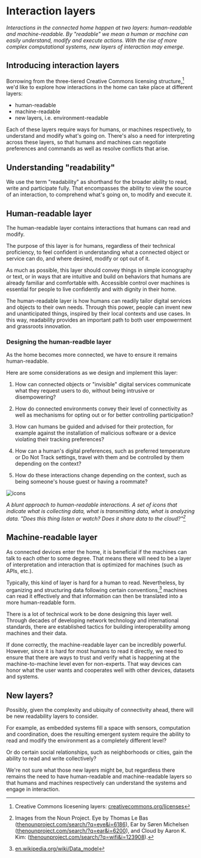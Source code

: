 # Interaction layers

*Interactions in the connected home happen at two layers: human-readable and machine-readable. By "readable" we mean a human or machine can easily understand, modify and execute actions. With the rise of more complex computational systems, new layers of interaction may emerge.*

## Introducing interaction layers

Borrowing from the three-tiered Creative Commons licensing structure,[^1] we'd like to explore how interactions in the home can take place at different layers: 

* human-readable
* machine-readable
* new layers, i.e. environment-readable

Each of these layers require ways for humans, or machines respectively, to understand and modify what's going on. There's also a need for interpreting across these layers, so that humans and machines can negotiate preferences and commands as well as resolve conflicts that arise.

## Understanding "readability"

We use the term "readability" as shorthand for the broader ability to read, write and participate fully. That encompasses the ability to view the source of an interaction, to comprehend what's going on, to modify and execute it.

## Human-readable layer

The human-readable layer contains interactions that humans can read and modify.

The purpose of this layer is for humans, regardless of their technical proficiency, to feel confident in understanding what a connected object or service can do, and where desired, modify or opt out of it. 

As much as possible, this layer should convey things in simple iconography or text, or in ways that are intuitive and build on behaviors that humans are already familiar and comfortable with. Accessible control over machines is essential for people to live confidently and with dignity in their home. 

The human-readable layer is how humans can readily tailor digital services and objects to their own needs. Through this power, people can invent new and unanticipated things, inspired by their local contexts and use cases. In this way, readability provides an important path to both user empowerment and grassroots innovation. 

### Designing the human-readble layer

As the home becomes more connected, we have to ensure it remains human-readable. 

Here are some considerations as we design and implement this layer: 

1. How can connected objects or "invisible" digital services communicate what they request users to do, without being intrusive or disempowering?

2. How do connected environments convey their level of connectivity as well as mechanisms for opting out or for better controlling participation?

3. How can humans be guided and advised for their protection, for example against the installation of malicious software or a device violating their tracking preferences? 

4. How can a human's digital preferences, such as preferred temperature or Do Not Track settings, travel with them and be controlled by them depending on the context?

5. How do these interactions change depending on the context, such as being someone's house guest or having a roommate? 
 

![icons](https://raw.githubusercontent.com/understanding-the-connected-home/book/master/img/icons.png)

_A blunt approach to human-readable interactions. A set of icons that indicate what is collecting data, what is transmitting data, what is analyzing data. "Does this thing listen or watch? Does it share data to the cloud?"[^2]_

## Machine-readable layer

As connected devices enter the home, it is beneficial if the machines can talk to each other to some degree. That means there will need to be a layer of interpretation and interaction that is optimized for machines (such as APIs, etc.). 

Typically, this kind of layer is hard for a human to read. Nevertheless, by organizing and structuring data following certain conventions,[^3] machines can read it effectively and that information can then be translated into a more human-readable form. 

There is a lot of technical work to be done designing this layer well. Through decades of developing network technology and international standards, there are established tactics for building interoperability among machines and their data.  

If done correctly, the machine-readable layer can be incredibly powerful. However, since it is hard for most humans to read it directly, we need to ensure that there are ways to trust and verify what is happening at the machine-to-machine level even for non-experts. That way devices can honor what the user wants and cooperates well with other devices, datasets and systems. 

## New layers?

Possibly, given the complexity and ubiquity of connectivity ahead, there will be new readability layers to consider. 

For example, as embedded systems fill a space with sensors, computation and coordination, does the resulting emergent system require the ability to read and modify the environment as a completely different level? 

Or do certain social relationships, such as neighborhoods or cities, gain the ability to read and write collectively? 

We're not sure what those new layers might be, but regardless there remains the need to have human-readable and machine-readable layers so that humans and machines respectively can understand the systems and engage in interaction.  

[^1]: Creative Commons licesening layers: [creativecommons.org/licenses](https://creativecommons.org/licenses)
[^2]: Images from the Noun Project. Eye by Thomas Le Bas ([thenounproject.com/search/?q=eye&amp;i=6186](https://thenounproject.com/search/?q=eye&amp;i=6186)), Ear by Søren Michelsen ([thenounproject.com/search/?q=ear&amp;i=6200](https://thenounproject.com/search/?q=ear&amp;i=6200)), and Cloud by Aaron K. Kim: ([thenounproject.com/search/?q=wifi&amp;i=123908](https://thenounproject.com/search/?q=wifi&amp;i=123908)).
[^3]: [en.wikipedia.org/wiki/Data_model](https://en.wikipedia.org/wiki/Data_model)
